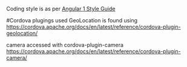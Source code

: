 



Coding style is as per [Angular 1 Style Guide](https://github.com/johnpapa/angular-styleguide/blob/master/a1/README.md#modules)

#Cordova plugings used
GeoLocation is found using https://cordova.apache.org/docs/en/latest/reference/cordova-plugin-geolocation/

camera accessed with cordova-plugin-camera
https://cordova.apache.org/docs/en/latest/reference/cordova-plugin-camera/


